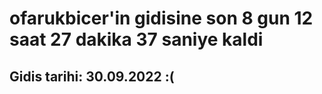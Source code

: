 # ofarukbicer'in gidisine son 8 gun 12 saat 27 dakika 37 saniye kaldi

## Gidis tarihi: 30.09.2022 :(
